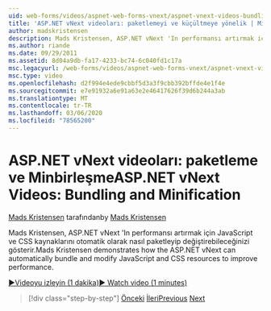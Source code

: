 ```yaml
---
uid: web-forms/videos/aspnet-web-forms-vnext/aspnet-vnext-videos-bundling-and-minification
title: 'ASP.NET vNext videoları: paketlemeyi ve küçültmeye yönelik | Microsoft Docs'
author: madskristensen
description: Mads Kristensen, ASP.NET vNext 'In performansı artırmak için JavaScript ve CSS kaynaklarını otomatik olarak nasıl paketleyip değiştirebileceğinizi gösterir.
ms.author: riande
ms.date: 09/29/2011
ms.assetid: 8d04a9db-fa17-4233-bc74-6c040fd1c17a
msc.legacyurl: /web-forms/videos/aspnet-web-forms-vnext/aspnet-vnext-videos-bundling-and-minification
msc.type: video
ms.openlocfilehash: d2f994e4ede9cbbf5d3a3f9cbb392bffde4e1f4e
ms.sourcegitcommit: e7e91932a6e91a63e2e46417626f39d6b244a3ab
ms.translationtype: MT
ms.contentlocale: tr-TR
ms.lasthandoff: 03/06/2020
ms.locfileid: "78565200"
---
```

# <a name="aspnet-vnext-videos-bundling-and-minification"></a><span data-ttu-id="89578-103">ASP.NET vNext videoları: paketleme ve Minbirleşme</span><span class="sxs-lookup"><span data-stu-id="89578-103">ASP.NET vNext Videos: Bundling and Minification</span></span>

<span data-ttu-id="89578-104">[Mads Kristensen](https://github.com/madskristensen) tarafından</span><span class="sxs-lookup"><span data-stu-id="89578-104">by [Mads Kristensen](https://github.com/madskristensen)</span></span>

<span data-ttu-id="89578-105">Mads Kristensen, ASP.NET vNext 'In performansı artırmak için JavaScript ve CSS kaynaklarını otomatik olarak nasıl paketleyip değiştirebileceğinizi gösterir.</span><span class="sxs-lookup"><span data-stu-id="89578-105">Mads Kristensen demonstrates how the ASP.NET vNext can automatically bundle and modify JavaScript and CSS resources to improve performance.</span></span>

[<span data-ttu-id="89578-106">&#9654;Videoyu izleyin (1 dakika)</span><span class="sxs-lookup"><span data-stu-id="89578-106">&#9654; Watch video (1 minutes)</span></span>](https://channel9.msdn.com/Blogs/ASP-NET-Site-Videos/aspnet-vnext-videos-bundling-and-minification)

> [!div class="step-by-step"]
> <span data-ttu-id="89578-107">[Önceki](aspnet-45-web-forms-strong-typed-data-controls.md)
> [İleri](getting-started-with-the-next-version-of-aspnet.md)</span><span class="sxs-lookup"><span data-stu-id="89578-107">[Previous](aspnet-45-web-forms-strong-typed-data-controls.md)
[Next](getting-started-with-the-next-version-of-aspnet.md)</span></span>
